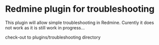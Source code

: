 Redmine plugin for troubleshooting
=======================

This plugin will allow simple troubleshooting in Redmine. Curently it does not work as it is still work in progress...

check-out to plugins/troubleshooting directory
